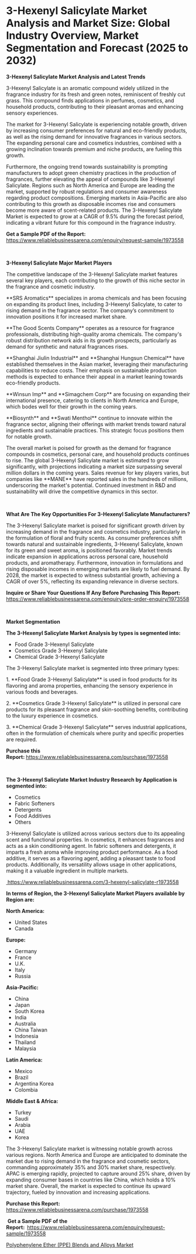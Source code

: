 <p><h1>3-Hexenyl Salicylate Market Analysis and Market Size: Global Industry Overview, Market Segmentation and Forecast (2025 to 2032)</h1></p><p><strong>3-Hexenyl Salicylate Market Analysis and Latest Trends</strong></p>
<p><p>3-Hexenyl Salicylate is an aromatic compound widely utilized in the fragrance industry for its fresh and green notes, reminiscent of freshly cut grass. This compound finds applications in perfumes, cosmetics, and household products, contributing to their pleasant aromas and enhancing sensory experiences. </p><p>The market for 3-Hexenyl Salicylate is experiencing notable growth, driven by increasing consumer preferences for natural and eco-friendly products, as well as the rising demand for innovative fragrances in various sectors. The expanding personal care and cosmetics industries, combined with a growing inclination towards premium and niche products, are fueling this growth. </p><p>Furthermore, the ongoing trend towards sustainability is prompting manufacturers to adopt green chemistry practices in the production of fragrances, further elevating the appeal of compounds like 3-Hexenyl Salicylate. Regions such as North America and Europe are leading the market, supported by robust regulations and consumer awareness regarding product compositions. Emerging markets in Asia-Pacific are also contributing to this growth as disposable incomes rise and consumers become more aware of scent-related products. The 3-Hexenyl Salicylate Market is expected to grow at a CAGR of 9.5% during the forecast period, indicating a vibrant future for this compound in the fragrance industry.</p></p>
<p><strong>Get a Sample PDF of the Report:&nbsp;</strong> <a href="https://www.reliablebusinessarena.com/enquiry/request-sample/1973558?utm_campaign=1143&utm_medium=2&utm_source=Github&utm_content=ia&utm_term=04022025&utm_id=3-hexenyl-salicylate">https://www.reliablebusinessarena.com/enquiry/request-sample/1973558</a></p>
<p>&nbsp;</p>
<p><strong>3-Hexenyl Salicylate Major Market Players</strong></p>
<p><p>The competitive landscape of the 3-Hexenyl Salicylate market features several key players, each contributing to the growth of this niche sector in the fragrance and cosmetic industry. </p><p>**SRS Aromatics** specializes in aroma chemicals and has been focusing on expanding its product lines, including 3-Hexenyl Salicylate, to cater to rising demand in the fragrance sector. The company’s commitment to innovation positions it for increased market share.</p><p>**The Good Scents Company** operates as a resource for fragrance professionals, distributing high-quality aroma chemicals. The company's robust distribution network aids in its growth prospects, particularly as demand for synthetic and natural fragrances rises.</p><p>**Shanghai Jiulin Industrial** and **Shanghai Hungsun Chemical** have established themselves in the Asian market, leveraging their manufacturing capabilities to reduce costs. Their emphasis on sustainable production methods is expected to enhance their appeal in a market leaning towards eco-friendly products.</p><p>**Winsun Imp** and **Simagchem Corp** are focusing on expanding their international presence, catering to clients in North America and Europe, which bodes well for their growth in the coming years.</p><p>**Biosynth** and **Swati Menthol** continue to innovate within the fragrance sector, aligning their offerings with market trends toward natural ingredients and sustainable practices. This strategic focus positions them for notable growth.</p><p>The overall market is poised for growth as the demand for fragrance compounds in cosmetics, personal care, and household products continues to rise. The global 3-Hexenyl Salicylate market is estimated to grow significantly, with projections indicating a market size surpassing several million dollars in the coming years. Sales revenue for key players varies, but companies like **MANE** have reported sales in the hundreds of millions, underscoring the market's potential. Continued investment in R&D and sustainability will drive the competitive dynamics in this sector.</p></p>
<p>&nbsp;</p>
<p><strong>What Are The Key Opportunities For 3-Hexenyl Salicylate Manufacturers?</strong></p>
<p><p>The 3-Hexenyl Salicylate market is poised for significant growth driven by increasing demand in the fragrance and cosmetics industry, particularly in the formulation of floral and fruity scents. As consumer preferences shift towards natural and sustainable ingredients, 3-Hexenyl Salicylate, known for its green and sweet aroma, is positioned favorably. Market trends indicate expansion in applications across personal care, household products, and aromatherapy. Furthermore, innovation in formulations and rising disposable incomes in emerging markets are likely to fuel demand. By 2028, the market is expected to witness substantial growth, achieving a CAGR of over 5%, reflecting its expanding relevance in diverse sectors.</p></p>
<p><strong>Inquire or Share Your Questions If Any Before Purchasing This Report:</strong> <a href="https://www.reliablebusinessarena.com/enquiry/pre-order-enquiry/1973558?utm_campaign=1143&utm_medium=2&utm_source=Github&utm_content=ia&utm_term=04022025&utm_id=3-hexenyl-salicylate">https://www.reliablebusinessarena.com/enquiry/pre-order-enquiry/1973558</a></p>
<p>&nbsp;</p>
<p><strong>Market Segmentation</strong></p>
<p><strong>The 3-Hexenyl Salicylate Market Analysis by types is segmented into:</strong></p>
<p><ul><li>Food Grade 3-Hexenyl Salicylate</li><li>Cosmetics Grade 3-Hexenyl Salicylate</li><li>Chemical Grade 3-Hexenyl Salicylate</li></ul></p>
<p><p>The 3-Hexenyl Salicylate market is segmented into three primary types: </p><p>1. **Food Grade 3-Hexenyl Salicylate** is used in food products for its flavoring and aroma properties, enhancing the sensory experience in various foods and beverages. </p><p>2. **Cosmetics Grade 3-Hexenyl Salicylate** is utilized in personal care products for its pleasant fragrance and skin-soothing benefits, contributing to the luxury experience in cosmetics. </p><p>3. **Chemical Grade 3-Hexenyl Salicylate** serves industrial applications, often in the formulation of chemicals where purity and specific properties are required.</p></p>
<p><strong>Purchase this Report:&nbsp;</strong><a href="https://www.reliablebusinessarena.com/purchase/1973558?utm_campaign=1143&utm_medium=2&utm_source=Github&utm_content=ia&utm_term=04022025&utm_id=3-hexenyl-salicylate">https://www.reliablebusinessarena.com/purchase/1973558</a></p>
<p>&nbsp;</p>
<p><strong>The 3-Hexenyl Salicylate Market Industry Research by Application is segmented into:</strong></p>
<p><ul><li>Cosmetics</li><li>Fabric Softeners</li><li>Detergents</li><li>Food Additives</li><li>Others</li></ul></p>
<p><p>3-Hexenyl Salicylate is utilized across various sectors due to its appealing scent and functional properties. In cosmetics, it enhances fragrances and acts as a skin conditioning agent. In fabric softeners and detergents, it imparts a fresh aroma while improving product performance. As a food additive, it serves as a flavoring agent, adding a pleasant taste to food products. Additionally, its versatility allows usage in other applications, making it a valuable ingredient in multiple markets.</p></p>
<p><a href="https://www.reliablebusinessarena.com/3-hexenyl-salicylate-r1973558?utm_campaign=1143&utm_medium=2&utm_source=Github&utm_content=ia&utm_term=04022025&utm_id=3-hexenyl-salicylate">&nbsp;https://www.reliablebusinessarena.com/3-hexenyl-salicylate-r1973558</a></p>
<p><strong>In terms of Region, the 3-Hexenyl Salicylate Market Players available by Region are:</strong></p>
<p>
    <p> <strong> North America: </strong>
        <ul>
            <li>United States</li>
            <li>Canada</li>
        </ul>
        </p> 
    <p> <strong> Europe: </strong>
        <ul>
            <li>Germany</li>
            <li>France</li>
            <li>U.K.</li>
            <li>Italy</li>
            <li>Russia</li>
        </ul>
        </p> 
    <p> <strong> Asia-Pacific: </strong>
        <ul>
            <li>China</li>
            <li>Japan</li>
            <li>South Korea</li>
            <li>India</li>
            <li>Australia</li>
            <li>China Taiwan</li>
            <li>Indonesia</li>
            <li>Thailand</li>
            <li>Malaysia</li>
        </ul>
        </p> 
    <p> <strong> Latin America: </strong>
        <ul>
            <li>Mexico</li>
            <li>Brazil</li>
            <li>Argentina Korea</li>
            <li>Colombia</li>
        </ul>
        </p> 
    <p> <strong> Middle East & Africa: </strong>
        <ul>
            <li>Turkey</li>
            <li>Saudi</li>
            <li>Arabia</li>
            <li>UAE</li>
            <li>Korea</li>
        </ul>
    </p>
    </p>
<p><p>The 3-Hexenyl Salicylate market is witnessing notable growth across various regions. North America and Europe are anticipated to dominate the market due to rising demand in the fragrance and cosmetic sectors, commanding approximately 35% and 30% market share, respectively. APAC is emerging rapidly, projected to capture around 25% share, driven by expanding consumer bases in countries like China, which holds a 10% market share. Overall, the market is expected to continue its upward trajectory, fueled by innovation and increasing applications.</p></p>
<p><strong>Purchase this Report: </strong><a href="https://www.reliablebusinessarena.com/purchase/1973558?utm_campaign=1143&utm_medium=2&utm_source=Github&utm_content=ia&utm_term=04022025&utm_id=3-hexenyl-salicylate">https://www.reliablebusinessarena.com/purchase/1973558</a></p>
<p>&nbsp;<strong>Get a Sample PDF of the Report:&nbsp;&nbsp;</strong><a href="https://www.reliablebusinessarena.com/enquiry/request-sample/1973558?utm_campaign=1143&utm_medium=2&utm_source=Github&utm_content=ia&utm_term=04022025&utm_id=3-hexenyl-salicylate">https://www.reliablebusinessarena.com/enquiry/request-sample/1973558</a></p>
<p><strong></strong></p>
<p><p><a href="https://github.com/yoshih12/Market-Research-Report-List-4/blob/main/polyphenylene-ether-ppe-blends-and-alloys-market.md?utm_campaign=1143&utm_medium=2&utm_source=Github&utm_content=ia&utm_term=04022025&utm_id=3-hexenyl-salicylate">Polyphenylene Ether (PPE) Blends and Alloys Market</a></p></p>